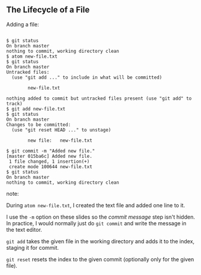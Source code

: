 ## The Lifecycle of a File

Adding a file:

<pre><code data-trim data-noescape>
$ <span class="fragment">git status</span>
<span class="fragment">On branch master
nothing to commit, working directory clean
$</span> <span class="fragment">atom new-file.txt
$</span> <span class="fragment">git status</span>
<span class="fragment">On branch master
Untracked files:
  (use "git add <file>..." to include in what will be committed)

        new-file.txt

nothing added to commit but untracked files present (use "git add" to track)
$</span> <span class="fragment">git add new-file.txt
$</span> <span class="fragment">git status</span>
<span class="fragment">On branch master
Changes to be committed:
  (use "git reset HEAD <file>..." to unstage)

        new file:   new-file.txt

$</span> <span class="fragment">git commit -m "Added new file."</span>
<span class="fragment">[master 015ba6c] Added new file.
 1 file changed, 1 insertion(+)
 create mode 100644 new-file.txt
$</span> <span class="fragment">git status</span>
<span class="fragment">On branch master
nothing to commit, working directory clean</span>
</code></pre>

note:

During `atom new-file.txt`, I created the text file and added one line to it.

I use the `-m` option on these slides so the *commit message* step isn't hidden. In practice, I would normally just do `git commit` and write the message in the text editor.

`git add` takes the given file in the working directory and adds it to the index, staging it for commit.

`git reset` resets the index to the given commit (optionally only for the given file).
